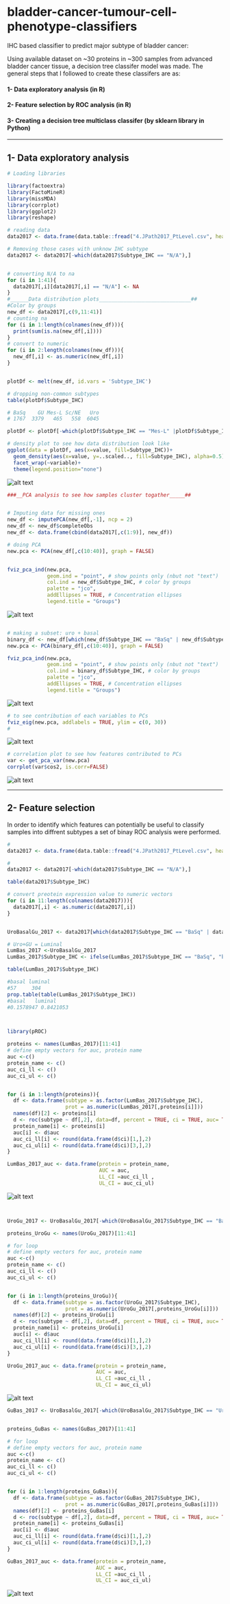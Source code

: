 # bladder-cancer-tumour-cell-phenotype-classifiers
IHC based classifier to predict major subtype of bladder cancer:

Using available dataset on ~30 proteins in ~300 samples from advanced bladder cancer tissue, a decision tree classifer model was made. The general steps that I followed to create these classifers are as:
#### 1- Data exploratory analysis (in R)
#### 2- Feature selection by ROC analysis (in R)
#### 3- Creating a decision tree multiclass classifer (by sklearn library in Python) 
___________________________________________________________________________________________________________________________________________________________________

## 1- Data exploratory analysis

```R
# Loading libraries

library(factoextra)
library(FactoMineR)
library(missMDA)
library(corrplot)
library(ggplot2)
library(reshape)

# reading data
data2017 <- data.frame(data.table::fread("4.JPath2017_PtLevel.csv", header=T, sep=",", ))

# Removing those cases with unknow IHC subtype
data2017 <- data2017[-which(data2017$Subtype_IHC == "N/A"),]


# converting N/A to na
for (i in 1:41){
  data2017[,i][data2017[,i] == "N/A"] <- NA
}
#______Data distribution plots______________________________##
#Color by groups
new_df <- data2017[,c(9,11:41)]
# counting na
for (i in 1:length(colnames(new_df))){
  print(sum(is.na(new_df[,i])))
}
# convert to numeric
for (i in 2:length(colnames(new_df))){
  new_df[,i] <- as.numeric(new_df[,i])
}


plotDf <- melt(new_df, id.vars = 'Subtype_IHC')

# dropping non-common subtypes
table(plotDf$Subtype_IHC)

# BaSq    GU Mes-L Sc/NE   Uro 
# 1767  3379   465   558  6045 

plotDf <- plotDf[-which(plotDf$Subtype_IHC == "Mes-L" |plotDf$Subtype_IHC == "Sc/NE") ,]

# density plot to see how data distribution look like
ggplot(data = plotDf, aes(x=value, fill=Subtype_IHC))+
  geom_density(aes(x=value, y=..scaled.., fill=Subtype_IHC), alpha=0.5)+
  facet_wrap(~variable)+
  theme(legend.position="none")
```
![alt text](https://raw.githubusercontent.com/hamidghaedi/bladder-cancer-tumour-cell-phenotype-classification/main/histograms.JPG)

```R
###__PCA analysis to see how samples cluster togather_____##


# Imputing data for missing ones
new_df <- imputePCA(new_df[,-1], ncp = 2)
new_df <- new_df$completeObs
new_df <- data.frame(cbind(data2017[,c(1:9)], new_df))

# doing PCA
new.pca <- PCA(new_df[,c(10:40)], graph = FALSE)


fviz_pca_ind(new.pca,
             geom.ind = "point", # show points only (nbut not "text")
             col.ind = new_df$Subtype_IHC, # color by groups
             palette = "jco",
             addEllipses = TRUE, # Concentration ellipses
             legend.title = "Groups")
```
![alt text](https://raw.githubusercontent.com/hamidghaedi/bladder-cancer-tumour-cell-phenotype-classification/main/pca1.JPG)

```R

# making a subset: uro + basal
binary_df <- new_df[which(new_df$Subtype_IHC == "BaSq" | new_df$Subtype_IHC == "Uro"),]
new.pca <- PCA(binary_df[,c(10:40)], graph = FALSE)

fviz_pca_ind(new.pca,
             geom.ind = "point", # show points only (nbut not "text")
             col.ind = binary_df$Subtype_IHC, # color by groups
             palette = "jco",
             addEllipses = TRUE, # Concentration ellipses
             legend.title = "Groups")
```
![alt text](https://raw.githubusercontent.com/hamidghaedi/bladder-cancer-tumour-cell-phenotype-classification/main/pca2.JPG)

```R
# to see contribution of each variables to PCs
fviz_eig(new.pca, addlabels = TRUE, ylim = c(0, 30))
#
```
![alt text](https://raw.githubusercontent.com/hamidghaedi/bladder-cancer-tumour-cell-phenotype-classification/main/scree_plot.JPG) 
```R
# correlation plot to see how features contributed to PCs
var <- get_pca_var(new.pca)
corrplot(var$cos2, is.corr=FALSE)
```
![alt text](https://raw.githubusercontent.com/hamidghaedi/bladder-cancer-tumour-cell-phenotype-classification/main/corrplot.JPG) 

___________________________________________________________________________________________________________________________________________________________________

## 2- Feature selection 

In order to identify which features can potentially be useful to classify samples into diffrent subtypes a set of binay ROC analysis were performed. 

```R
#
data2017 <- data.frame(data.table::fread("4.JPath2017_PtLevel.csv", header=T, sep=",", ))

#
data2017 <- data2017[-which(data2017$Subtype_IHC == "N/A"),]

table(data2017$Subtype_IHC)

# convert preotein expression value to numeric vectors
for (i in 11:length(colnames(data2017))){
  data2017[,i] <- as.numeric(data2017[,i])
}


UroBasalGu_2017 <- data2017[which(data2017$Subtype_IHC == "BaSq" | data2017$Subtype_IHC == "GU" |data2017$Subtype_IHC == "Uro"),]

# Uro+GU = Luminal
LumBas_2017 <-UroBasalGu_2017
LumBas_2017$Subtype_IHC <- ifelse(LumBas_2017$Subtype_IHC == "BaSq", "basal", "luminal")

table(LumBas_2017$Subtype_IHC)

#basal luminal 
#57     304 
prop.table(table(LumBas_2017$Subtype_IHC))
#basal   luminal 
#0.1578947 0.8421053



library(pROC)

proteins <- names(LumBas_2017)[11:41]
# define empty vectors for auc, protein name
auc <-c()
protein_name <- c()
auc_ci_ll <- c()
auc_ci_ul <- c()


for (i in 1:length(proteins)){
  df <- data.frame(subtype = as.factor(LumBas_2017$Subtype_IHC), 
                   prot = as.numeric(LumBas_2017[,proteins[i]]))
  names(df)[2] <- proteins[i]
  d <- roc(subtype ~ df[,2], data=df, percent = TRUE, ci = TRUE, auc= TRUE)
  protein_name[i] <- proteins[i]
  auc[i] <- d$auc
  auc_ci_ll[i] <- round(data.frame(d$ci)[1,],2)
  auc_ci_ul[i] <- round(data.frame(d$ci)[3,],2)
}

LumBas_2017_auc <- data.frame(protein = protein_name,
                              AUC = auc,
                              LL_CI =auc_ci_ll ,
                              UL_CI = auc_ci_ul)
```
![alt text](https://raw.githubusercontent.com/hamidghaedi/bladder-cancer-tumour-cell-phenotype-classification/main/luminal_basal_auc.JPG)
```R


UroGu_2017 <- UroBasalGu_2017[-which(UroBasalGu_2017$Subtype_IHC == "BaSq"),]

proteins_UroGu <- names(UroGu_2017)[11:41]

# for loop
# define empty vectors for auc, protein name
auc <-c()
protein_name <- c()
auc_ci_ll <- c()
auc_ci_ul <- c()


for (i in 1:length(proteins_UroGu)){
  df <- data.frame(subtype = as.factor(UroGu_2017$Subtype_IHC), 
                   prot = as.numeric(UroGu_2017[,proteins_UroGu[i]]))
  names(df)[2] <- proteins_UroGu[i]
  d <- roc(subtype ~ df[,2], data=df, percent = TRUE, ci = TRUE, auc= TRUE)
  protein_name[i] <- proteins_UroGu[i]
  auc[i] <- d$auc
  auc_ci_ll[i] <- round(data.frame(d$ci)[1,],2)
  auc_ci_ul[i] <- round(data.frame(d$ci)[3,],2)
}

UroGu_2017_auc <- data.frame(protein = protein_name,
                             AUC = auc,
                             LL_CI =auc_ci_ll ,
                             UL_CI = auc_ci_ul)
```
![alt text](https://raw.githubusercontent.com/hamidghaedi/bladder-cancer-tumour-cell-phenotype-classification/main/uroGuAUC.JPG)

```R
GuBas_2017 <- UroBasalGu_2017[-which(UroBasalGu_2017$Subtype_IHC == "Uro"),]


proteins_GuBas <- names(GuBas_2017)[11:41]

# for loop
# define empty vectors for auc, protein name
auc <-c()
protein_name <- c()
auc_ci_ll <- c()
auc_ci_ul <- c()


for (i in 1:length(proteins_GuBas)){
  df <- data.frame(subtype = as.factor(GuBas_2017$Subtype_IHC), 
                   prot = as.numeric(GuBas_2017[,proteins_GuBas[i]]))
  names(df)[2] <- proteins_GuBas[i]
  d <- roc(subtype ~ df[,2], data=df, percent = TRUE, ci = TRUE, auc= TRUE)
  protein_name[i] <- proteins_GuBas[i]
  auc[i] <- d$auc
  auc_ci_ll[i] <- round(data.frame(d$ci)[1,],2)
  auc_ci_ul[i] <- round(data.frame(d$ci)[3,],2)
}

GuBas_2017_auc <- data.frame(protein = protein_name,
                             AUC = auc,
                             LL_CI =auc_ci_ll ,
                             UL_CI = auc_ci_ul)


```

![alt text](https://raw.githubusercontent.com/hamidghaedi/bladder-cancer-tumour-cell-phenotype-classification/main/GU_Basal_AUC.JPG)
